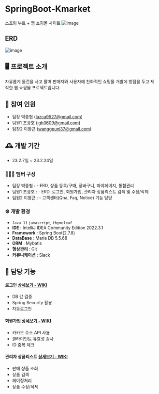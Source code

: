 # SpringBoot-Kmarket
스프링 부트 + 웹 쇼핑몰 사이트
![image](https://user-images.githubusercontent.com/111489868/234802292-5d4d411d-9100-4c23-b2ad-b21c7d1c4339.png)

## ERD
![image](https://github.com/JGwanghou/Kmarket/assets/111489868/1ed869b0-a238-41c0-b56c-487ee229c031)

## 🖥️  프로젝트 소개 
자유롭게 물건을 사고 팔며 판매자와 사용자에 친화적인 쇼핑몰 개발에 방점을 두고 제작한 웹 쇼핑몰 프로젝트입니다.
<br>
## 🧑‍ 참여 인원
 -  팀장 박종협 (lazca9527@gmail.com)
 - 팀원1 조광호 (jgh0609@gmail.com)
 - 팀장2 이왕근 (wanggeuni37@gmail.com)
## 🕰️ 개발 기간
 - 23.2.7일 ~ 23.2.24일
 
### 🧑‍🤝‍🧑 멤버 구성
 -  팀장 박종협 : - ERD, 상품 등록/구매, 장바구니, 마이페이지, 통합관리
 - 팀원1 조광호 : - ERD, 로그인, 회원가입, 관리자 상품리스트 검색 및 수정/삭제 
 - 팀원2 이왕근 : - 고객센터(Qna, Faq, Notice) 기능 담당

### ⚙️ 개발 환경
 - `Java 11` `javascript`, `thymeleaf`
 - **IDE** : IntelliJ IDEA Community Edition 2022.3.1
 - **Framework** : Spring Boot(2.7.8)
 - **DataBase** : Maria DB 5.5.68
 - **ORM** : Mybatis
 - **형상관리** : Git
 - **커뮤니케이션** : Slack

## 📌 담당 기능

#### 로그인 [상세보기 - WIKI](https://github.com/JGwanghou/Kmarket/wiki/%EA%B8%B0%EB%8A%A5-%EC%86%8C%EA%B0%9C(%EB%A1%9C%EA%B7%B8%EC%9D%B8))
 - DB 값 검증
 - Spring Security 활용
 - 자동로그인

#### 회원가입 [ 상세보기 - WIKI ](https://github.com/JGwanghou/Kmarket/wiki/%EA%B8%B0%EB%8A%A5-%EC%86%8C%EA%B0%9C(%ED%9A%8C%EC%9B%90%EA%B0%80%EC%9E%85))
 - 카카오 주소 API 사용
 - 클라이언트 유효성 검사
 - ID 중복 체크

#### 관리자 상품리스트 [상세보기 - WIKI](https://github.com/JGwanghou/Kmarket/wiki/%EA%B8%B0%EB%8A%A5-%EC%86%8C%EA%B0%9C(%EC%83%81%ED%92%88%EB%AA%A9%EB%A1%9D-%EA%B2%80%EC%83%89-%EC%A1%B0%ED%9A%8C-%EC%88%98%EC%A0%95-%EC%82%AD%EC%A0%9C))
 - 판매 상품 조회
 - 상품 검색
 - 페이징처리
 - 상품 수정/삭제
